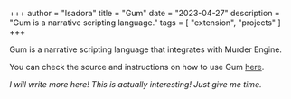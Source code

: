 +++
author = "Isadora"
title = "Gum"
date = "2023-04-27"
description = "Gum is a narrative scripting language."
tags = [
    "extension",
    "projects"
]
+++

Gum is a narrative scripting language that integrates with Murder Engine.

<!--more-->

You can check the source and instructions on how to use Gum [here](https://github.com/isadorasophia/gum).

_I will write more here! This is actually interesting! Just give me time._